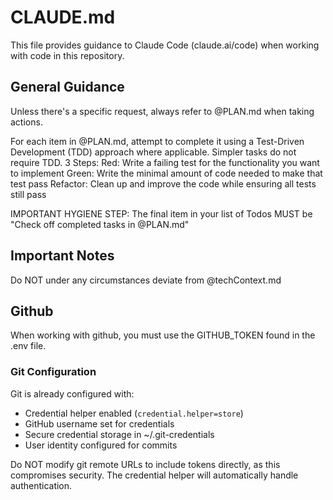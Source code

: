 # CLAUDE.md

This file provides guidance to Claude Code (claude.ai/code) when working with code in this repository.

## General Guidance

Unless there's a specific request, always refer to @PLAN.md when taking actions.

For each item in @PLAN.md, attempt to complete it using a Test-Driven Development (TDD) approach where applicable. Simpler tasks do not require TDD.
3 Steps:
Red: Write a failing test for the functionality you want to implement
Green: Write the minimal amount of code needed to make that test pass
Refactor: Clean up and improve the code while ensuring all tests still pass

IMPORTANT HYGIENE STEP: The final item in your list of Todos MUST be "Check off completed tasks in @PLAN.md"

## Important Notes

Do NOT under any circumstances deviate from @techContext.md

## Github

When working with github, you must use the GITHUB_TOKEN found in the .env file.

### Git Configuration

Git is already configured with:
- Credential helper enabled (`credential.helper=store`)
- GitHub username set for credentials
- Secure credential storage in ~/.git-credentials
- User identity configured for commits

Do NOT modify git remote URLs to include tokens directly, as this compromises security. The credential helper will automatically handle authentication.